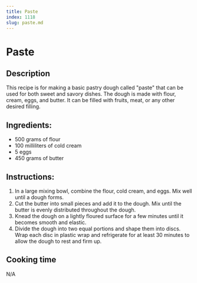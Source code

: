 ```yaml
---
title: Paste
index: 1118
slug: paste.md
---
```


# Paste

## Description
This recipe is for making a basic pastry dough called "paste" that can be used for both sweet and savory dishes. The dough is made with flour, cream, eggs, and butter. It can be filled with fruits, meat, or any other desired filling.

## Ingredients:
- 500 grams of flour
- 100 milliliters of cold cream
- 5 eggs
- 450 grams of butter

## Instructions:
1. In a large mixing bowl, combine the flour, cold cream, and eggs. Mix well until a dough forms.
2. Cut the butter into small pieces and add it to the dough. Mix until the butter is evenly distributed throughout the dough.
3. Knead the dough on a lightly floured surface for a few minutes until it becomes smooth and elastic.
4. Divide the dough into two equal portions and shape them into discs. Wrap each disc in plastic wrap and refrigerate for at least 30 minutes to allow the dough to rest and firm up.

## Cooking time
N/A